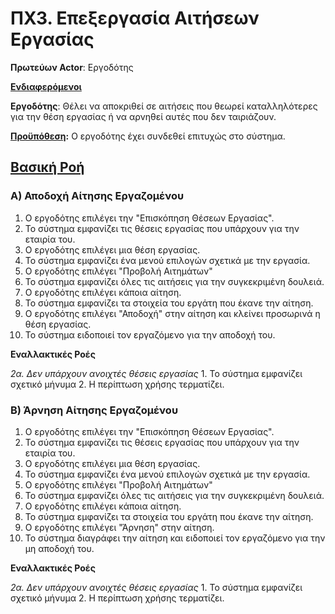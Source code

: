 # ΠΧ3. Επεξεργασία Αιτήσεων Εργασίας

**Πρωτεύων Actor**: Εργοδότης

<u>**Ενδιαφερόμενοι**</u>

**Εργοδότης**: Θέλει να αποκριθεί σε αιτήσεις που θεωρεί καταλληλότερες για την θέση εργασίας ή να αρνηθεί αυτές που δεν ταιριάζουν.

<u>**Προϋπόθεση</u>:** Ο εργοδότης έχει συνδεθεί επιτυχώς στο σύστημα.


## <u>Βασική Ροή</u>

### Α) Αποδοχή Αίτησης Εργαζομένου

1. Ο εργοδότης επιλέγει την "Επισκόπηση Θέσεων Εργασίας".
2. Το σύστημα εμφανίζει τις θέσεις εργασίας που υπάρχουν για την εταιρία του.
3. Ο εργοδότης επιλέγει μια θέση εργασίας.
4. Το σύστημα εμφανίζει ένα μενού επιλογών σχετικά με την εργασία.
5. Ο εργοδότης επιλέγει "Προβολή Αιτημάτων"
6. Το σύστημα εμφανίζει όλες τις αιτήσεις για την συγκεκριμένη δουλειά.
7. Ο εργοδότης επιλέγει κάποια αίτηση.
8. Το σύστημα εμφανίζει τα στοιχεία του εργάτη που έκανε την αίτηση.
9. Ο εργοδότης επιλέγει "Αποδοχή" στην αίτηση και κλείνει προσωρινά η θέση εργασίας.
11. Το σύστημα ειδοποιεί τον εργαζόμενο για την αποδοχή του.


**Εναλλακτικές Ροές**

*2α. Δεν υπάρχουν ανοιχτές θέσεις εργασίας* 
    1. Το σύστημα εμφανίζει σχετικό μήνυμα
    2. Η περίπτωση χρήσης τερματίζει.  


### Β) Άρνηση Αίτησης Εργαζομένου

1. Ο εργοδότης επιλέγει την "Επισκόπηση Θέσεων Εργασίας".
2. Το σύστημα εμφανίζει τις θέσεις εργασίας που υπάρχουν για την εταιρία του.
3. Ο εργοδότης επιλέγει μια θέση εργασίας.
4. Το σύστημα εμφανίζει ένα μενού επιλογών σχετικά με την εργασία.
5. Ο εργοδότης επιλέγει "Προβολή Αιτημάτων"
6. Το σύστημα εμφανίζει όλες τις αιτήσεις για την συγκεκριμένη δουλειά.
7. Ο εργοδότης επιλέγει κάποια αίτηση.
8. Το σύστημα εμφανίζει τα στοιχεία του εργάτη που έκανε την αίτηση.
9. Ο εργοδότης επιλέγει "Άρνηση" στην αίτηση.
10. Το σύστημα διαγράφει την αίτηση και ειδοποιεί τον εργαζόμενο για την μη αποδοχή του.

**Εναλλακτικές Ροές**

*2α. Δεν υπάρχουν ανοιχτές θέσεις εργασίας* 
    1. Το σύστημα εμφανίζει σχετικό μήνυμα
    2. Η περίπτωση χρήσης τερματίζει.  
